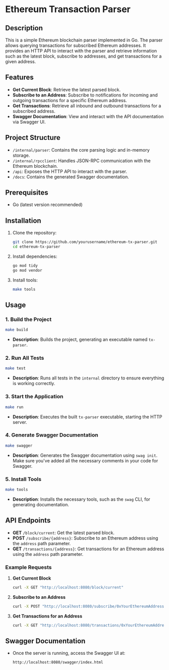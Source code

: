 # Ethereum Transaction Parser

## Description
This is a simple Ethereum blockchain parser implemented in Go. The parser allows querying transactions for subscribed Ethereum addresses. It provides an HTTP API to interact with the parser and retrieve information such as the latest block, subscribe to addresses, and get transactions for a given address.

## Features
- **Get Current Block**: Retrieve the latest parsed block.
- **Subscribe to an Address**: Subscribe to notifications for incoming and outgoing transactions for a specific Ethereum address.
- **Get Transactions**: Retrieve all inbound and outbound transactions for a subscribed address.
- **Swagger Documentation**: View and interact with the API documentation via Swagger UI.

## Project Structure
- `/internal/parser`: Contains the core parsing logic and in-memory storage.
- `/internal/rpcclient`: Handles JSON-RPC communication with the Ethereum blockchain.
- `/api`: Exposes the HTTP API to interact with the parser.
- `/docs`: Contains the generated Swagger documentation.

## Prerequisites
- Go (latest version recommended)

## Installation
1. Clone the repository:
   ```bash
   git clone https://github.com/yourusername/ethereum-tx-parser.git
   cd ethereum-tx-parser
   ```

2. Install dependencies:
   ```bash
   go mod tidy
   go mod vendor
   ```

3. Install tools:
   ```bash
   make tools
   ```

## Usage

### 1. Build the Project
   ```bash
   make build
   ```
   - **Description**: Builds the project, generating an executable named `tx-parser`.

### 2. Run All Tests
   ```bash
   make test
   ```
   - **Description**: Runs all tests in the `internal` directory to ensure everything is working correctly.

### 3. Start the Application
   ```bash
   make run
   ```
   - **Description**: Executes the built `tx-parser` executable, starting the HTTP server.

### 4. Generate Swagger Documentation
   ```bash
   make swagger
   ```
   - **Description**: Generates the Swagger documentation using `swag init`. Make sure you've added all the necessary comments in your code for Swagger.

### 5. Install Tools
   ```bash
   make tools
   ```
   - **Description**: Installs the necessary tools, such as the `swag` CLI, for generating documentation.

## API Endpoints
- **GET** `/block/current`: Get the latest parsed block.
- **POST** `/subscribe/{address}`: Subscribe to an Ethereum address using the `address` path parameter.
- **GET** `/transactions/{address}`: Get transactions for an Ethereum address using the `address` path parameter.

### Example Requests
1. **Get Current Block**
   ```bash
   curl -X GET "http://localhost:8080/block/current"
   ```

2. **Subscribe to an Address**
   ```bash
   curl -X POST "http://localhost:8080/subscribe/0xYourEthereumAddress"
   ```

3. **Get Transactions for an Address**
   ```bash
   curl -X GET "http://localhost:8080/transactions/0xYourEthereumAddress"
   ```

## Swagger Documentation
- Once the server is running, access the Swagger UI at:
  ```
  http://localhost:8080/swagger/index.html
  ```

